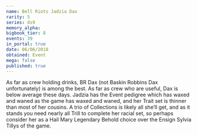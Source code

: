 ```yaml
---
name: Bell Riots Jadzia Dax
rarity: 5
series: ds9
memory_alpha:
bigbook_tier: 8
events: 39
in_portal: true
date: 06/06/2018
obtained: Event
mega: false
published: true
---
```


As far as crew holding drinks, BR Dax (not Baskin Robbins Dax unfortunately) is among the best. As far as crew who are useful, Dax is below average these days. Jadzia has the Event pedigree which has waxed and waned as the game has waxed and waned, and her Trait set is thinner than most of her cousins. A trio of Collections is likely all she’ll get, and as it stands you need nearly all Trill to complete her racial set, so perhaps consider her as a Hail Mary Legendary Behold choice over the Ensign Sylvia Tillys of the game.
